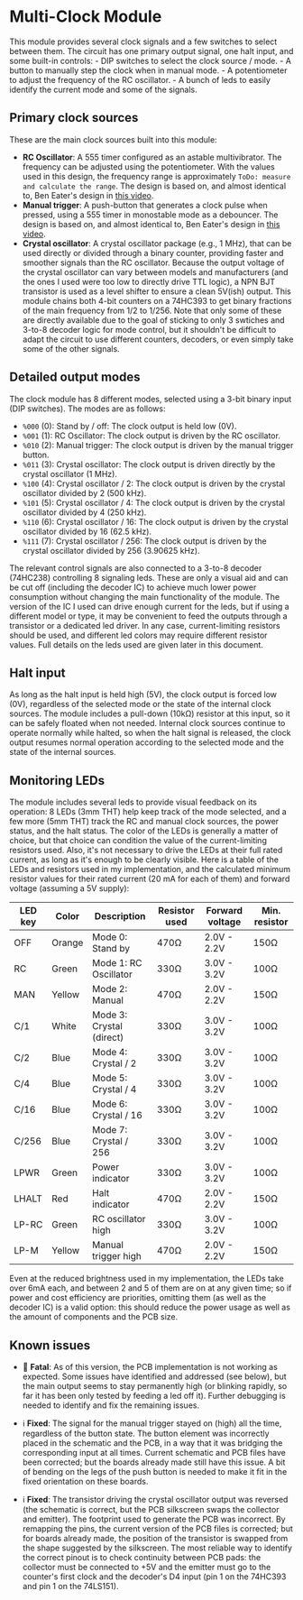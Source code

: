 # Multi-Clock Module

This module provides several clock signals and a few switches to select between them. The circuit has one primary output signal, one halt input, and some built-in controls:
    - DIP switches to select the clock source / mode.
    - A button to manually step the clock when in manual mode.
    - A potentiometer to adjust the frequency of the RC oscillator.
    - A bunch of leds to easily identify the current mode and some of the signals.

## Primary clock sources

These are the main clock sources built into this module:
- **RC Oscillator**: A 555 timer configured as an astable multivibrator. The frequency can be adjusted using the potentiometer. With the values used in this design, the frequency range is approximately `ToDo: measure and calculate the range`. The design is based on, and almost identical to, Ben Eater's design in [this video](https://www.youtube.com/watch?v=kRlSFm519Bo).
- **Manual trigger**: A push-button that generates a clock pulse when pressed, using a 555 timer in monostable mode as a debouncer. The design is based on, and almost identical to, Ben Eater's design in [this video](https://www.youtube.com/watch?v=81BgFhm2vz8).
- **Crystal oscillator**: A crystal oscillator package (e.g., 1 MHz), that can be used directly or divided through a binary counter, providing faster and smoother signals than the RC oscillator. Because the output voltage of the crystal oscillator can vary between models and manufacturers (and the ones I used were too low to directly drive TTL logic), a NPN BJT transistor is used as a level shifter to ensure a clean 5V(ish) output. This module chains both 4-bit counters on a 74HC393 to get binary fractions of the main frequency from 1/2 to 1/256. Note that only some of these are directly available due to the goal of sticking to only 3 swtiches and 3-to-8 decoder logic for mode control, but it shouldn't be difficult to adapt the circuit to use different counters, decoders, or even simply take some of the other signals.

## Detailed output modes

The clock module has 8 different modes, selected using a 3-bit binary input (DIP switches). The modes are as follows:
- `%000` (0): Stand by / off: The clock output is held low (0V).
- `%001` (1): RC Oscillator: The clock output is driven by the RC oscillator.
- `%010` (2): Manual trigger: The clock output is driven by the manual trigger button.
- `%011` (3): Crystal oscillator: The clock output is driven directly by the crystal oscillator (1 MHz).
- `%100` (4): Crystal oscillator / 2: The clock output is driven by the crystal oscillator divided by 2 (500 kHz).
- `%101` (5): Crystal oscillator / 4: The clock output is driven by the crystal oscillator divided by 4 (250 kHz).
- `%110` (6): Crystal oscillator / 16: The clock output is driven by the crystal oscillator divided by 16 (62.5 kHz).
- `%111` (7): Crystal oscillator / 256: The clock output is driven by the crystal oscillator divided by 256 (3.90625 kHz).

The relevant control signals are also connected to a 3-to-8 decoder (74HC238) controlling 8 signaling leds. These are only a visual aid and can be cut off (including the decoder IC) to achieve much lower power consumption without changing the main functionality of the module. The version of the IC I used can drive enough current for the leds, but if using a different model or type, it may be convenient to feed the outputs through a transistor or a dedicated led driver. In any case, current-limiting resistors should be used, and different led colors may require different resistor values. Full details on the leds used are given later in this document.

## Halt input

As long as the halt input is held high (5V), the clock output is forced low (0V), regardless of the selected mode or the state of the internal clock sources. The module includes a pull-down (10kΩ) resistor at this input, so it can be safely floated when not needed. Internal clock sources continue to operate normally while halted, so when the halt signal is released, the clock output resumes normal operation according to the selected mode and the state of the internal sources.

## Monitoring LEDs

The module includes several leds to provide visual feedback on its operation: 8 LEDs (3mm THT) help keep track of the mode selected, and a few more (5mm THT) track the RC and manual clock sources, the power status, and the halt status. The color of the LEDs is generally a matter of choice, but that choice can condition the value of the current-limiting resistors used. Also, it's not necessary to drive the LEDs at their full rated current, as long as it's enough to be clearly visible. Here is a table of the LEDs and resistors used in my implementation, and the calculated minimum resistor values for their rated current (20 mA for each of them) and forward voltage (assuming a 5V supply):

| LED key | Color | Description | Resistor used | Forward voltage | Min. resistor |
|---------|-------|-------------|---------------|-----------------|---------------|
| OFF | Orange | Mode 0: Stand by | 470Ω | 2.0V - 2.2V | 150Ω |
| RC | Green | Mode 1: RC Oscillator | 330Ω | 3.0V - 3.2V | 100Ω |
| MAN | Yellow | Mode 2: Manual | 470Ω | 2.0V - 2.2V | 150Ω |
| C/1 | White | Mode 3: Crystal (direct) | 330Ω | 3.0V - 3.2V | 100Ω |
| C/2 | Blue | Mode 4: Crystal / 2 | 330Ω | 3.0V - 3.2V | 100Ω |
| C/4 | Blue | Mode 5: Crystal / 4 | 330Ω | 3.0V - 3.2V | 100Ω |
| C/16 | Blue | Mode 6: Crystal / 16 | 330Ω | 3.0V - 3.2V | 100Ω |
| C/256 | Blue | Mode 7: Crystal / 256 | 330Ω | 3.0V - 3.2V | 100Ω |
| LPWR | Green | Power indicator | 330Ω | 3.0V - 3.2V | 100Ω |
| LHALT | Red | Halt indicator | 470Ω | 2.0V - 2.2V | 150Ω |
| LP-RC | Green | RC oscillator high | 330Ω | 3.0V - 3.2V | 100Ω |
| LP-M | Yellow | Manual trigger high | 470Ω | 2.0V - 2.2V | 150Ω |

Even at the reduced brightness used in my implementation, the LEDs take over 6mA each, and between 2 and 5 of them are on at any given time; so if power and cost efficiency are priorities, omitting them (as well as the decoder IC) is a valid option: this should reduce the power usage as well as the amount of components and the PCB size.

## Known issues

- 🤯 **Fatal**: As of this version, the PCB implementation is not working as expected. Some issues have identified and addressed (see below), but the main output seems to stay permanently high (or blinking rapidly, so far it has been only tested by feeding a led off it). Further debugging is needed to identify and fix the remaining issues.

- ℹ️ **Fixed**: The signal for the manual trigger stayed on (high) all the time, regardless of the button state. The button element was incorrectly placed in the schematic and the PCB, in a way that it was bridging the corresponding input at all times. Current schematic and PCB files have been corrected; but the boards already made still have this issue. A bit of bending on the legs of the push button is needed to make it fit in the fixed orientation on these boards.

- ℹ️ **Fixed**: The transistor driving the crystal oscillator output was reversed (the schematic is correct, but the PCB silkscreen swaps the collector and emitter). The footprint used to generate the PCB was incorrect. By remapping the pins, the current version of the PCB files is corrected; but for boards already made, the position of the transistor is swapped from the shape suggested by the silkscreen. The most reliable way to identify the correct pinout is to check continuity between PCB pads: the collector must be connected to +5V and the emitter must go to the counter's first clock and the decoder's D4 input (pin 1 on the 74HC393 and pin 1 on the 74LS151).